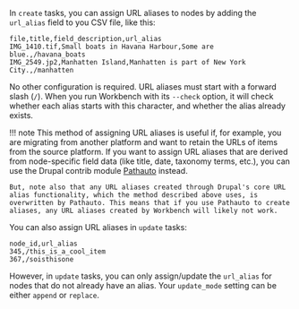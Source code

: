 In `create` tasks, you can assign URL aliases to nodes by adding the `url_alias` field to you CSV file, like this:

```text
file,title,field_description,url_alias
IMG_1410.tif,Small boats in Havana Harbour,Some are blue.,/havana_boats
IMG_2549.jp2,Manhatten Island,Manhatten is part of New York City.,/manhatten
```

No other configuration is required. URL aliases must start with a forward slash (`/`). When you run Workbench with its `--check` option, it will check whether each alias starts with this character, and whether the alias already exists.

!!! note
    This method of assigning URL aliases is useful if, for example, you are migrating from another platform and want to retain the URLs of items from the source platform. If you want to assign URL aliases that are derived from node-specific field data (like title, date, taxonomy terms, etc.), you can use the Drupal contrib module [Pathauto](https://www.drupal.org/project/pathauto) instead.

    But, note also that any URL aliases created through Drupal's core URL alias functionality, which the method described above uses, is overwritten by Pathauto. This means that if you use Pathauto to create aliases, any URL aliases created by Workbench will likely not work.

You can also assign URL aliases in `update` tasks:

```text
node_id,url_alias
345,/this_is_a_cool_item
367,/soisthisone
```

However, in `update` tasks, you can only assign/update the `url_alias` for nodes that do not already have an alias. Your `update_mode` setting can be either `append` or `replace`.
